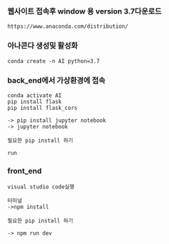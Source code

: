 ### 웹사이트 접속후 window 용 version 3.7다운로드

    https://www.anaconda.com/distribution/
    
### 아나콘다 생성및 활성화
        
    conda create -n AI python=3.7
    

### back_end에서 가상환경에 접속 
    conda activate AI
    pip install flask
    pip install flask_cors
        
    -> pip install jupyter notebook
    -> jupyter notebook 
    
    필요한 pip install 하기
    
    run

### front_end 

    visual studio code실행
    
    터미널
    ->npm install
    
    필요한 pip install 하기
    
    -> npm run dev
